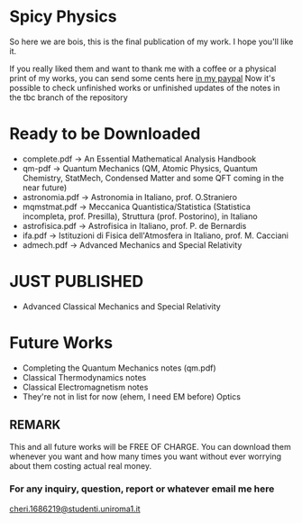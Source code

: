 # Spicy Physics
So here we are bois, this is the final publication of my work. I hope you'll like it.

If you really liked them and want to thank me with a coffee or a physical print of my works, you can send some cents here [in my paypal](https://www.paypal.me/birrabenzina)
Now it's possible to check unfinished works or unfinished updates of the notes in the tbc branch of the repository

# Ready to be Downloaded
* complete.pdf -> An Essential Mathematical Analysis Handbook
* qm-pdf -> Quantum Mechanics (QM, Atomic Physics, Quantum Chemistry, StatMech, Condensed Matter and some QFT coming in the near future)
* astronomia.pdf -> Astronomia in Italiano, prof. O.Straniero
* mqmstmat.pdf -> Meccanica Quantistica/Statistica (Statistica incompleta, prof. Presilla), Struttura (prof. Postorino), in Italiano
* astrofisica.pdf -> Astrofisica in Italiano, prof. P. de Bernardis
* ifa.pdf -> Istituzioni di Fisica dell'Atmosfera in Italiano, prof. M. Cacciani
* admech.pdf -> Advanced Mechanics and Special Relativity

# JUST PUBLISHED
* Advanced Classical Mechanics and Special Relativity

# Future Works
* Completing the Quantum Mechanics notes (qm.pdf)
* Classical Thermodynamics notes
* Classical Electromagnetism notes
* They're not in list for now (ehem, I need EM before) Optics

## REMARK
This and all future works will be FREE OF CHARGE. You can download them whenever you want and how many times you want without ever worrying about them costing actual real money.

### For any inquiry, question, report or whatever email me here 
<cheri.1686219@studenti.uniroma1.it>
